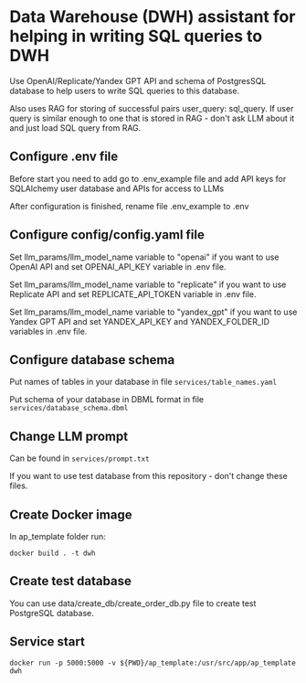 # Data Warehouse (DWH) assistant for helping in writing SQL queries to DWH

Use OpenAI/Replicate/Yandex GPT API and schema of PostgresSQL database to help users to write SQL queries to this database.

Also uses RAG for storing of successful pairs user_query: sql_query. 
If user query is similar enough to one that is stored in RAG - don't ask LLM about it and just load SQL query from RAG.

## Configure .env file

Before start you need to add go to .env_example file and add API keys for SQLAlchemy user database and APIs for access to LLMs

After configuration is finished, rename file .env_example to .env

## Configure config/config.yaml file

Set llm_params/llm_model_name variable to "openai" if you want to use OpenAI API and set OPENAI_API_KEY variable in .env file.

Set llm_params/llm_model_name variable to "replicate" if you want to use Replicate API and set REPLICATE_API_TOKEN variable in .env file. 

Set llm_params/llm_model_name variable to "yandex_gpt" if you want to use Yandex GPT API and set YANDEX_API_KEY and YANDEX_FOLDER_ID variables in .env file.

## Configure database schema

Put names of tables in your database in file `services/table_names.yaml`

Put schema of your database in DBML format in file `services/database_schema.dbml`

## Change LLM prompt

Can be found in `services/prompt.txt`

If you want to use test database from this repository - don't change these files.

## Create Docker image

In ap_template folder run:

`docker build . -t dwh`

## Create test database

You can use data/create_db/create_order_db.py file to create test PostgreSQL database.

## Service start

`docker run -p 5000:5000 -v ${PWD}/ap_template:/usr/src/app/ap_template dwh`


